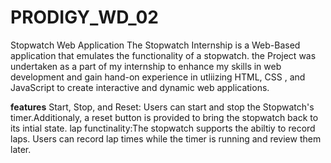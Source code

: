 # PRODIGY_WD_02
Stopwatch Web Application
The Stopwatch Internship is a Web-Based application that emulates the functionality of a stopwatch.
the Project was undertaken as a part of my internship to enhance my skills in web development and gain hand-on experience in utliizing HTML, CSS , and JavaScript 
to create interactive and dynamic web applications.

**features**
Start, Stop, and Reset: Users can start and stop the Stopwatch's timer.Additionaly, a reset button is provided to bring the stopwatch back to its intial state.
lap functinality:The stopwatch supports the abiltiy to record laps. Users can record lap times while the timer is running and review them later.
